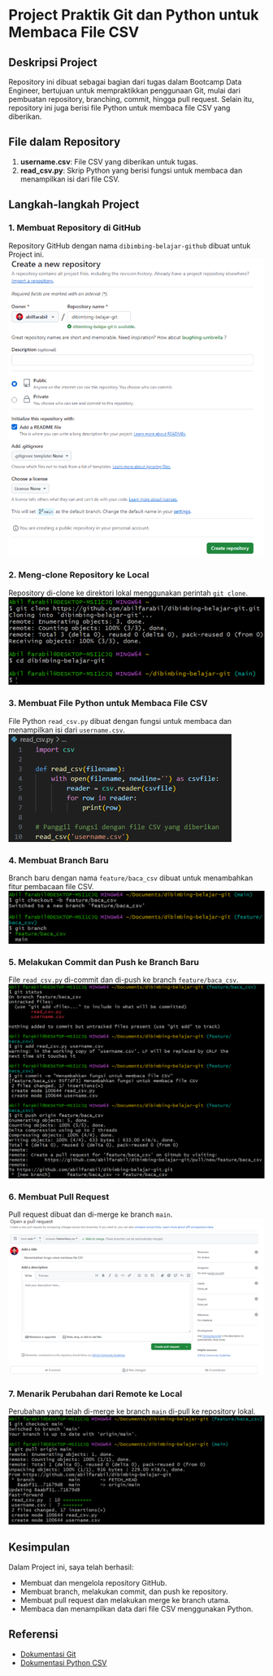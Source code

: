 # Project Praktik Git dan Python untuk Membaca File CSV

## Deskripsi Project
Repository ini dibuat sebagai bagian dari tugas dalam Bootcamp Data Engineer, bertujuan untuk mempraktikkan penggunaan Git, mulai dari pembuatan repository, branching, commit, hingga pull request. Selain itu, repository ini juga berisi file Python untuk membaca file CSV yang diberikan.

## File dalam Repository
1. **username.csv**: File CSV yang diberikan untuk tugas.
2. **read_csv.py**: Skrip Python yang berisi fungsi untuk membaca dan menampilkan isi dari file CSV.

## Langkah-langkah Project

### 1. Membuat Repository di GitHub
Repository GitHub dengan nama `dibimbing-belajar-github` dibuat untuk Project ini.
![Screenshot Pembuatan Repository](images/1_Membuat_Repository_di_GitHub.png)

### 2. Meng-clone Repository ke Local
Repository di-clone ke direktori lokal menggunakan perintah `git clone`.
![Screenshot Clone Repository](images/2_Clone_Repository_ke_Local.png)

### 3. Membuat File Python untuk Membaca File CSV
File Python `read_csv.py` dibuat dengan fungsi untuk membaca dan menampilkan isi dari `username.csv`.
![Screenshot Kode Python](images/3_Membuat_File_Python_untuk_Membaca_File_CSV.png)

### 4. Membuat Branch Baru
Branch baru dengan nama `feature/baca_csv` dibuat untuk menambahkan fitur pembacaan file CSV.
![Screenshot Pembuatan Branch](images/4_Membuat_Branch_Baru.png)

### 5. Melakukan Commit dan Push ke Branch Baru
File `read_csv.py` di-commit dan di-push ke branch `feature/baca_csv`.
![Screenshot Commit dan Push](images/5_Commit_dan_Push_File_ke_Branch_Baru.png)

### 6. Membuat Pull Request
Pull request dibuat dan di-merge ke branch `main`.
![Screenshot Pull Request](images/6_Membuat_Pull_Request.png)

### 7. Menarik Perubahan dari Remote ke Local
Perubahan yang telah di-merge ke branch `main` di-pull ke repository lokal.
![Screenshot Pull Perubahan](images/7_Pull_Perubahan_dari_Remote_ke_Local.png)

## Kesimpulan
Dalam Project ini, saya telah berhasil:
- Membuat dan mengelola repository GitHub.
- Membuat branch, melakukan commit, dan push ke repository.
- Membuat pull request dan melakukan merge ke branch utama.
- Membaca dan menampilkan data dari file CSV menggunakan Python.

## Referensi
- [Dokumentasi Git](https://git-scm.com/doc)
- [Dokumentasi Python CSV](https://docs.python.org/3/library/csv.html)
